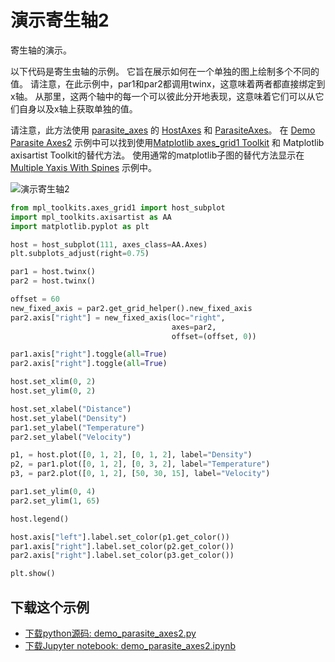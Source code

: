 # 演示寄生轴2

寄生轴的演示。

以下代码是寄生虫轴的示例。 它旨在展示如何在一个单独的图上绘制多个不同的值。 请注意，在此示例中，par1和par2都调用twinx，这意味着两者都直接绑定到x轴。 从那里，这两个轴中的每一个可以彼此分开地表现，这意味着它们可以从它们自身以及x轴上获取单独的值。

请注意，此方法使用 [parasite_axes](https://matplotlib.org/api/_as_gen/mpl_toolkits.axes_grid1.parasite_axes.html#module-mpl_toolkits.axes_grid1.parasite_axes) 的 [HostAxes](https://matplotlib.org/api/_as_gen/mpl_toolkits.axes_grid1.parasite_axes.HostAxes.html#mpl_toolkits.axes_grid1.parasite_axes.HostAxes) 和 [ParasiteAxes](https://matplotlib.org/api/_as_gen/mpl_toolkits.axes_grid1.parasite_axes.ParasiteAxes.html#mpl_toolkits.axes_grid1.parasite_axes.ParasiteAxes)。 在 [Demo Parasite Axes2](https://matplotlib.org/api/toolkits/axes_grid1.html#toolkit-axesgrid1-index) 示例中可以找到使用[Matplotlib axes_grid1 Toolkit](https://matplotlib.org/api/toolkits/axisartist.html#toolkit-axisartist-index) 和 Matplotlib axisartist Toolkit的替代方法。 使用通常的matplotlib子图的替代方法显示在 [Multiple Yaxis With Spines](https://matplotlib.org/gallery/ticks_and_spines/multiple_yaxis_with_spines.html) 示例中。

![演示寄生轴2](https://matplotlib.org/_images/sphx_glr_demo_parasite_axes2_001.png)

```python
from mpl_toolkits.axes_grid1 import host_subplot
import mpl_toolkits.axisartist as AA
import matplotlib.pyplot as plt

host = host_subplot(111, axes_class=AA.Axes)
plt.subplots_adjust(right=0.75)

par1 = host.twinx()
par2 = host.twinx()

offset = 60
new_fixed_axis = par2.get_grid_helper().new_fixed_axis
par2.axis["right"] = new_fixed_axis(loc="right",
                                    axes=par2,
                                    offset=(offset, 0))

par1.axis["right"].toggle(all=True)
par2.axis["right"].toggle(all=True)

host.set_xlim(0, 2)
host.set_ylim(0, 2)

host.set_xlabel("Distance")
host.set_ylabel("Density")
par1.set_ylabel("Temperature")
par2.set_ylabel("Velocity")

p1, = host.plot([0, 1, 2], [0, 1, 2], label="Density")
p2, = par1.plot([0, 1, 2], [0, 3, 2], label="Temperature")
p3, = par2.plot([0, 1, 2], [50, 30, 15], label="Velocity")

par1.set_ylim(0, 4)
par2.set_ylim(1, 65)

host.legend()

host.axis["left"].label.set_color(p1.get_color())
par1.axis["right"].label.set_color(p2.get_color())
par2.axis["right"].label.set_color(p3.get_color())

plt.show()
```

## 下载这个示例
            
- [下载python源码: demo_parasite_axes2.py](https://matplotlib.org/_downloads/demo_parasite_axes2.py)
- [下载Jupyter notebook: demo_parasite_axes2.ipynb](https://matplotlib.org/_downloads/demo_parasite_axes2.ipynb)